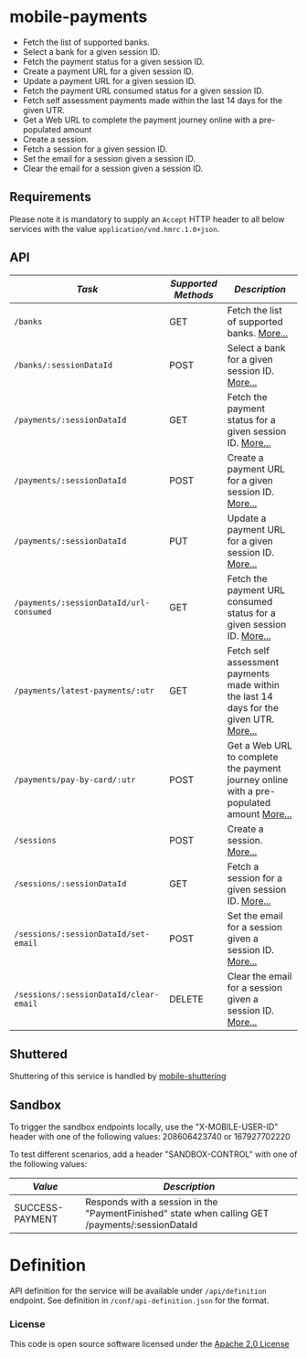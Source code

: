 mobile-payments
=============================================

- Fetch the list of supported banks.
- Select a bank for a given session ID.
- Fetch the payment status for a given session ID.
- Create a payment URL for a given session ID.
- Update a payment URL for a given session ID.
- Fetch the payment URL consumed status for a given session ID.
- Fetch self assessment payments made within the last 14 days for the given UTR.
- Get a Web URL to complete the payment journey online with a pre-populated amount
- Create a session.
- Fetch a session for a given session ID.
- Set the email for a session given a session ID.
- Clear the email for a session given a session ID.

Requirements
------------

Please note it is mandatory to supply an `Accept` HTTP header to all below services with the
value ```application/vnd.hmrc.1.0+json```.

API
---

| *Task* | *Supported Methods* | *Description* |
|--------|----|----|
| ```/banks``` | GET | Fetch the list of supported banks. [More...](app/docs/get-banks.md)|
| ```/banks/:sessionDataId``` | POST | Select a bank for a given session ID. [More...](app/docs/post-bank.md)|
| ```/payments/:sessionDataId``` | GET | Fetch the payment status for a given session ID. [More...](app/docs/get-payment.md)|
| ```/payments/:sessionDataId``` | POST | Create a payment URL for a given session ID. [More...](app/docs/post-payment.md)|
| ```/payments/:sessionDataId``` | PUT | Update a payment URL for a given session ID. [More...](app/docs/put-payment.md)|
| ```/payments/:sessionDataId/url-consumed``` | GET | Fetch the payment URL consumed status for a given session ID. [More...](app/docs/get-payment-url-consumed.md)|
| ```/payments/latest-payments/:utr``` | GET | Fetch self assessment payments made within the last 14 days for the given UTR. [More...](app/docs/get-latest-payments.md)|
| ```/payments/pay-by-card/:utr``` | POST | Get a Web URL to complete the payment journey online with a pre-populated amount [More...](app/docs/post-pay-by-card.md)|
| ```/sessions``` | POST | Create a session. [More...](app/docs/post-session.md)|
| ```/sessions/:sessionDataId``` | GET | Fetch a session for a given session ID. [More...](app/docs/get-session.md)|
| ```/sessions/:sessionDataId/set-email``` | POST | Set the email for a session given a session ID. [More...](app/docs/set-email.md)|
| ```/sessions/:sessionDataId/clear-email``` | DELETE | Clear the email for a session given a session ID. [More...](app/docs/clear-email.md)|

Shuttered
---------
Shuttering of this service is handled by [mobile-shuttering](https://github.com/hmrc/mobile-shuttering)

Sandbox
---------
To trigger the sandbox endpoints locally, use the "X-MOBILE-USER-ID" header with one of the following values:
208606423740 or 167927702220

To test different scenarios, add a header "SANDBOX-CONTROL" with one of the following values:

| *Value* | *Description* |
|--------|----|
|SUCCESS-PAYMENT|Responds with a session in the "PaymentFinished" state when calling GET /payments/:sessionDataId|

# Definition

API definition for the service will be available under `/api/definition` endpoint. See definition
in `/conf/api-definition.json` for the format.

### License

This code is open source software licensed under
the [Apache 2.0 License]("http://www.apache.org/licenses/LICENSE-2.0.html")